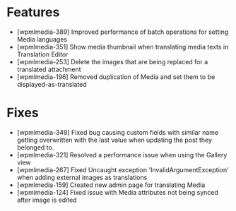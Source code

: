 # Features
* [wpmlmedia-389] Improved performance of batch operations for setting Media languages
* [wpmlmedia-351] Show media thumbnail when translating media texts in Translation Editor
* [wpmlmedia-253] Delete the images that are being replaced for a translated attachment
* [wpmlmedia-196] Removed duplication of Media and set them to be displayed-as-translated

# Fixes
* [wpmlmedia-349] Fixed bug causing custom fields with similar name getting overwritten with the last value when updating the post they belonged to.
* [wpmlmedia-321] Resolved a performance issue when using the Gallery view
* [wpmlmedia-267] Fixed Uncaught exception 'InvalidArgumentException' when adding external images as translations
* [wpmlmedia-159] Created new admin page for translating Media
* [wpmlmedia-124] Fixed issue with Media attributes not being synced after image is edited